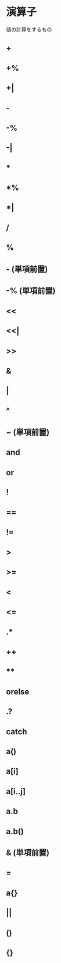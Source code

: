 # 演算子

値の計算をするもの

## +
## +%
## +|
## -
## -%
## -|
## *
## *%
## *|
## /
## %
## - (単項前置)
## -% (単項前置)
## <<
## <<|
## >>
## &
## |
## ^
## ~ (単項前置)
## and
## or
## !
## ==
## !=
## >
## >=
## <
## <=
## .*
## ++
## **
## orelse
## .?
## catch
## a()
## a[i]
## a[i..j]
## a.b
## a.b()
## & (単項前置)
## =
## a{}
## ||
## ()
## {}

